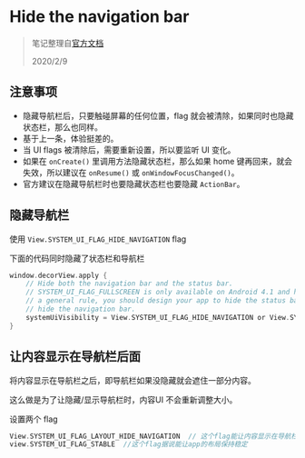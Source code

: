 # Hide the navigation bar

> 笔记整理自[官方文档](https://developer.android.com/training/system-ui/navigation)
>
> 2020/2/9

## 注意事项

* 隐藏导航栏后，只要触碰屏幕的任何位置，flag 就会被清除，如果同时也隐藏状态栏，那么也同样。
* 基于上一条，体验挺差的。
* 当 UI flags 被清除后，需要重新设置，所以要监听 UI 变化。
* 如果在 `onCreate()` 里调用方法隐藏状态栏，那么如果 home 键再回来，就会失效，所以建议在 `onResume()` 或 `onWindowFocusChanged()`。
* 官方建议在隐藏导航栏时也要隐藏状态栏也要隐藏 `ActionBar`。



## 隐藏导航栏

使用 `View.SYSTEM_UI_FLAG_HIDE_NAVIGATION` flag

下面的代码同时隐藏了状态栏和导航栏

```kotlin
window.decorView.apply {
    // Hide both the navigation bar and the status bar.
    // SYSTEM_UI_FLAG_FULLSCREEN is only available on Android 4.1 and higher, but as
    // a general rule, you should design your app to hide the status bar whenever you
    // hide the navigation bar.
    systemUiVisibility = View.SYSTEM_UI_FLAG_HIDE_NAVIGATION or View.SYSTEM_UI_FLAG_FULLSCREEN
}
```



## 让内容显示在导航栏后面

将内容显示在导航栏之后，即导航栏如果没隐藏就会遮住一部分内容。

这么做是为了让隐藏/显示导航栏时，内容UI 不会重新调整大小。

设置两个 flag

```kotlin
View.SYSTEM_UI_FLAG_LAYOUT_HIDE_NAVIGATION	// 这个flag能让内容显示在导航栏之后
view.SYSTEM_UI_FLAG_STABLE	//这个flag据说能让app的布局保持稳定
```

